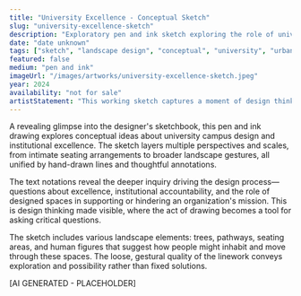 ```yaml
---
title: "University Excellence - Conceptual Sketch"
slug: "university-excellence-sketch"
description: "Exploratory pen and ink sketch exploring the role of universities in fostering excellence through design thinking"
date: "date unknown"
tags: ["sketch", "landscape design", "conceptual", "university", "urban design"]
featured: false
medium: "pen and ink"
imageUrl: "/images/artworks/university-excellence-sketch.jpeg"
year: 2024
availability: "not for sale"
artistStatement: "This working sketch captures a moment of design thinking, exploring fundamental questions about university spaces and their role in shaping community. The annotations ask 'What is excellence?' and 'What is university policy on firing people who don't do their jobs?' revealing the integration of spatial planning with institutional governance concerns. The sketch layers architectural elements, landscape features, and human figures, demonstrating the interconnected nature of place-making and policy. A raw, unfiltered glimpse into the design process where questions drive exploration. [AI GENERATED - PLACEHOLDER]"
---
```


A revealing glimpse into the designer's sketchbook, this pen and ink drawing explores conceptual ideas about university campus design and institutional excellence. The sketch layers multiple perspectives and scales, from intimate seating arrangements to broader landscape gestures, all unified by hand-drawn lines and thoughtful annotations.

The text notations reveal the deeper inquiry driving the design process—questions about excellence, institutional accountability, and the role of designed spaces in supporting or hindering an organization's mission. This is design thinking made visible, where the act of drawing becomes a tool for asking critical questions.

The sketch includes various landscape elements: trees, pathways, seating areas, and human figures that suggest how people might inhabit and move through these spaces. The loose, gestural quality of the linework conveys exploration and possibility rather than fixed solutions.

[AI GENERATED - PLACEHOLDER]
